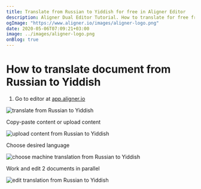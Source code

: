```yaml
---
title: Translate from Russian to Yiddish for free in Aligner Editor
description: Aligner Dual Editor Tutorial. How to translate for free from Russian to Yiddish. Aligner is multilingual document management platform. 
ogImage: "https://www.aligner.io/images/aligner-logo.png"
date: 2020-05-06T07:09:21+03:00
image: ../images/aligner-logo.png
onBlog: true
---
```


# How to translate document from Russian to Yiddish

1. Go to editor at [app.aligner.io](https://app.aligner.io "Aligner App web page")

![translate from Russian to Yiddish](../aligner-blank-editor.png "translate from Russian to Yiddish")

Copy-paste content or upload content

![upload content from Russian to Yiddish](../aligner-uploaded-document.png "upload content from Russian to Yiddish")

Choose desired language

![choose machine translation from Russian to Yiddish](../aligner-language-dropdown.png "choose machine translation from Russian to Yiddish")

Work and edit 2 documents in parallel

![edit translation from Russian to Yiddish](../aligner-double-sitded-editor.png "edit translation from Russian to Yiddish")

